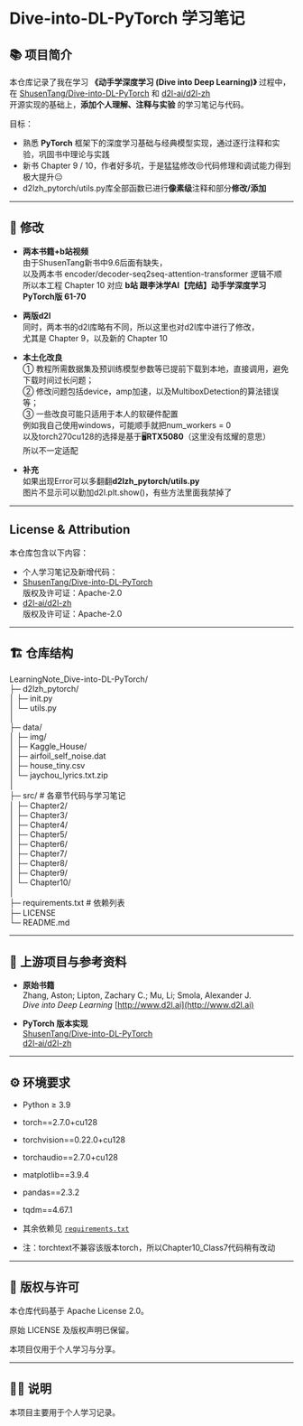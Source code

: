 # Dive-into-DL-PyTorch 学习笔记

## 📚 项目简介
本仓库记录了我在学习 **《动手学深度学习 (Dive into Deep Learning)》** 过程中，  
在 [ShusenTang/Dive-into-DL-PyTorch](https://github.com/ShusenTang/Dive-into-DL-PyTorch) 和 [d2l-ai/d2l-zh](https://github.com/d2l-ai/d2l-zh)   
开源实现的基础上，**添加个人理解、注释与实验** 的学习笔记与代码。

目标：
- 熟悉 **PyTorch** 框架下的深度学习基础与经典模型实现，通过逐行注释和实验，巩固书中理论与实践
- 新书 Chapter 9 / 10，作者好多坑，于是猛猛修改😒代码修理和调试能力得到极大提升😑
- d2lzh_pytorch/utils.py库全部函数已进行**像素级**注释和部分**修改/添加**

---

## 🔧 修改
- **两本书籍+b站视频**  
由于ShusenTang新书中9.6后面有缺失，  
以及两本书 encoder/decoder-seq2seq-attention-transformer 逻辑不顺  
所以本工程 Chapter 10 对应 **b站 跟李沐学AI【完结】动手学深度学习PyTorch版 61-70**


- **两版d2l**   
同时，两本书的d2l库略有不同，所以这里也对d2l库中进行了修改，  
尤其是 Chapter 9，以及新的 Chapter 10
  

- **本土化改良**  
① 教程所需数据集及预训练模型参数等已提前下载到本地，直接调用，避免下载时间过长问题；  
② 修改问题包括device，amp加速，以及MultiboxDetection的算法错误等；   
③ 一些改良可能只适用于本人的软硬件配置  
例如我自己使用windows，可能顺手就把num_workers = 0  
以及torch270cu128的选择是基于🖥️**RTX5080**（这里没有炫耀的意思）  
所以不一定适配

  
- **补充**   
如果出现Error可以多翻翻**d2lzh_pytorch/utils.py**  
图片不显示可以勤加d2l.plt.show()，有些方法里面我禁掉了
---

## License & Attribution
本仓库包含以下内容：
- 个人学习笔记及新增代码：
- [ShusenTang/Dive-into-DL-PyTorch](https://github.com/ShusenTang/Dive-into-DL-PyTorch)  
  版权及许可证：Apache-2.0
- [d2l-ai/d2l-zh](https://github.com/d2l-ai/d2l-zh)  
  版权及许可证：Apache-2.0

---

## 🏗 仓库结构

LearningNote_Dive-into-DL-PyTorch/  
├─ d2lzh_pytorch/  
│ ├─ init.py  
│ └─ utils.py  
│  
├─ data/  
│ ├─ img/  
│ ├─ Kaggle_House/  
│ ├─ airfoil_self_noise.dat  
│ ├─ house_tiny.csv  
│ └─ jaychou_lyrics.txt.zip  
│  
├─ src/ # 各章节代码与学习笔记  
│ ├─ Chapter2/  
│ ├─ Chapter3/  
│ ├─ Chapter4/  
│ ├─ Chapter5/  
│ ├─ Chapter6/  
│ ├─ Chapter7/  
│ ├─ Chapter8/  
│ ├─ Chapter9/  
│ └─ Chapter10/  
│  
├─ requirements.txt # 依赖列表  
├─ LICENSE  
└─ README.md  


---

## 🔗 上游项目与参考资料
- **原始书籍**  
  Zhang, Aston; Lipton, Zachary C.; Mu, Li; Smola, Alexander J.  
  *Dive into Deep Learning*  [http://www.d2l.ai](http://www.d2l.ai)

- **PyTorch 版本实现**  
  [ShusenTang/Dive-into-DL-PyTorch](https://github.com/ShusenTang/Dive-into-DL-PyTorch)  
  [d2l-ai/d2l-zh](https://github.com/d2l-ai/d2l-zh)  

---

## ⚙️ 环境要求
- Python ≥ 3.9  
- torch==2.7.0+cu128
- torchvision==0.22.0+cu128
- torchaudio==2.7.0+cu128
- matplotlib==3.9.4
- pandas==2.3.2
- tqdm==4.67.1
- 其余依赖见 [`requirements.txt`](./requirements.txt)


- 注：torchtext不兼容该版本torch，所以Chapter10_Class7代码稍有改动

---

## 📝 版权与许可

本仓库代码基于 Apache License 2.0。

原始 LICENSE 及版权声明已保留。

本项目仅用于个人学习与分享。

---

## 🙋‍♂️ 说明

本项目主要用于个人学习记录。
